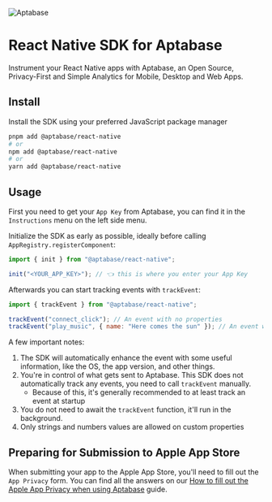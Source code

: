 ![Aptabase](https://aptabase.com/og.png)

# React Native SDK for Aptabase

Instrument your React Native apps with Aptabase, an Open Source, Privacy-First and Simple Analytics for Mobile, Desktop and Web Apps.

## Install

Install the SDK using your preferred JavaScript package manager

```bash
pnpm add @aptabase/react-native
# or
npm add @aptabase/react-native
# or
yarn add @aptabase/react-native
```

## Usage

First you need to get your `App Key` from Aptabase, you can find it in the `Instructions` menu on the left side menu.

Initialize the SDK as early as possible, ideally before calling `AppRegistry.registerComponent`:

```js
import { init } from "@aptabase/react-native";

init("<YOUR_APP_KEY>"); // 👈 this is where you enter your App Key
```

Afterwards you can start tracking events with `trackEvent`:

```js
import { trackEvent } from "@aptabase/react-native";

trackEvent("connect_click"); // An event with no properties
trackEvent("play_music", { name: "Here comes the sun" }); // An event with a custom property
```

A few important notes:

1. The SDK will automatically enhance the event with some useful information, like the OS, the app version, and other things.
2. You're in control of what gets sent to Aptabase. This SDK does not automatically track any events, you need to call `trackEvent` manually.
   - Because of this, it's generally recommended to at least track an event at startup
3. You do not need to await the `trackEvent` function, it'll run in the background.
4. Only strings and numbers values are allowed on custom properties

## Preparing for Submission to Apple App Store

When submitting your app to the Apple App Store, you'll need to fill out the `App Privacy` form. You can find all the answers on our [How to fill out the Apple App Privacy when using Aptabase](https://aptabase.com/docs/apple-app-privacy) guide.

